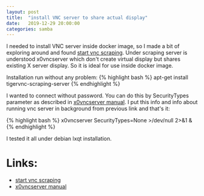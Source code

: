 ```yaml
---
layout: post
title:  "install VNC server to share actual display"
date:   2019-12-29 20:00:00
categories: samba
---
```

I needed to install VNC server inside docker image, so I made a bit of exploring around and found [start vnc scraping][startvnc-scraping]. Under scraping server is understood x0vncserver which don't create virtual display but shares existing X server display. So it is ideal for use inside docker image.

Installation run without any problem:
{% highlight bash %}
apt-get install tigervnc-scraping-server
{% endhighlight %}

I wanted to connect without password. You can do this by SecurityTypes parameter as described in [x0vncserver manual][x0vncserver-manual]. I put this info and info about running vnc server in background  from previous link and that's it:

{% highlight bash %}
x0vncserver SecurityTypes=None >/dev/null 2>&1 &
{% endhighlight %}

I tested it all under debian lxqt installation.


# Links:
* [start vnc scraping][startvnc-scraping]
* [x0vncserver manual][x0vncserver-manual]


[startvnc-scraping]: https://www.howtoforge.com/tutorial/how-to-start-a-vnc-server-for-the-actual-display-scraping-with-tigervnc
[x0vncserver-manual]:https://tigervnc.org/doc/x0vncserver.html